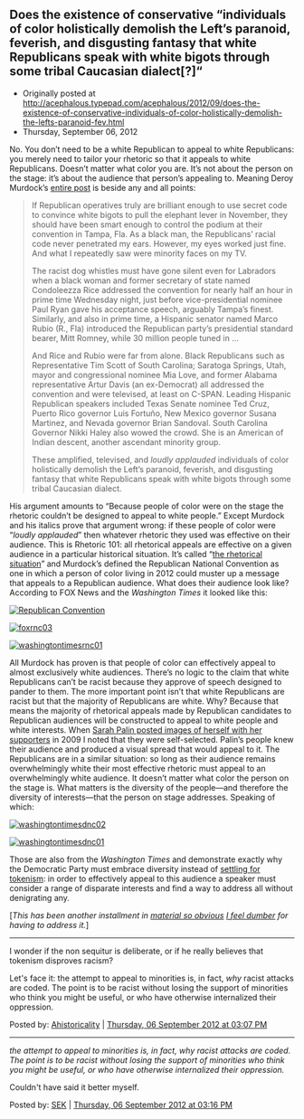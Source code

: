 ## Does the existence of conservative “individuals of color holistically demolish the Left’s paranoid, feverish, and disgusting fantasy that white Republicans speak with white bigots through some tribal Caucasian dialect[?]“

 * Originally posted at http://acephalous.typepad.com/acephalous/2012/09/does-the-existence-of-conservative-individuals-of-color-holistically-demolish-the-lefts-paranoid-fev.html
 * Thursday, September 06, 2012

No. You don’t need to be a white Republican to appeal to white Republicans: you merely need to tailor your rhetoric so that it appeals to white Republicans. Doesn’t matter what color you are. It’s not about the person on the stage: it’s about the audience that person’s appealing to. Meaning Deroy Murdock’s [entire post](http://www.nationalreview.com/corner/316052/rnc-speakers-undermined-racist-code-deroy-murdock) is beside any and all points:

> If Republican operatives truly  are brilliant enough to use secret code to convince white bigots to  pull the elephant lever in November, they should have been smart enough  to control the podium at their convention in Tampa, Fla. As a black man,  the Republicans’ racial code never penetrated my ears. However, my eyes  worked just fine. And what I repeatedly saw were minority faces on my  TV.
> 
> The racist dog whistles must have gone silent even for Labradors when a black woman and former secretary of state named Condoleezza Rice  addressed the convention for nearly half an hour in prime time Wednesday night, just before vice-presidential nominee Paul Ryan gave his  acceptance speech, arguably Tampa’s finest. Similarly, and also in prime time, a Hispanic senator named Marco Rubio (R., Fla) introduced the  Republican party’s presidential standard bearer, Mitt Romney, while 30 million people tuned in …
> 
> And Rice and Rubio were far from alone. Black Republicans such as  Representative Tim Scott of South Carolina; Saratoga Springs, Utah,  mayor and congressional nominee Mia Love, and former Alabama  representative Artur Davis (an ex-Democrat) all addressed the convention and were televised, at least on C-SPAN. Leading Hispanic Republican  speakers included Texas Senate nominee Ted Cruz, Puerto Rico governor  Luis Fortuño, New Mexico governor Susana Martinez, and Nevada governor  Brian Sandoval. South Carolina Governor Nikki Haley also wowed the  crowd. She is an American of Indian descent, another ascendant minority group.
> 
> These amplified, televised, and _loudly applauded_ individuals of color holistically demolish the Left’s paranoid, feverish, and disgusting fantasy that white Republicans speak with white bigots through some tribal Caucasian dialect.

His argument amounts to “Because people of color were on the stage the rhetoric couldn’t be designed to appeal to white people.” Except Murdock and his italics prove that argument wrong: if these people of color were “_loudly applauded_” then whatever rhetoric they used was effective on their audience. This is Rhetoric 101: all rhetorical appeals are effective on a given audience in a particular historical situation. It’s called “[the rhetorical situation](http://www.lawyersgunsmoneyblog.com/2011/01/what-is-violent-rhetoric)” and Murdock’s defined the Republican National Convention as one in which a person of color living in 2012 could muster up a message that appeals to a Republican audience. What does their audience look like?  According to FOX News and the _Washington Times_ it looked like this:

[![Republican Convention](../../images/acephalous/foxrnc02.jpg "Republican Convention")](http://www.lawyersgunsmoneyblog.com/wp-content/uploads/2012/09/washingtontimesrnc01.jpg)

[![foxrnc03](../../images/acephalous/foxrnc03.jpg "foxrnc03")](http://www.lawyersgunsmoneyblog.com/wp-content/uploads/2012/09/washingtontimesrnc01.jpg)

[![washingtontimesrnc01](../../images/acephalous/washingtontimesrnc01.jpg "washingtontimesrnc01")](http://www.lawyersgunsmoneyblog.com/wp-content/uploads/2012/09/washingtontimesrnc01.jpg)

All Murdock has proven is that people of color can effectively appeal to almost exclusively white audiences. There’s no logic to the claim that white Republicans can’t be racist because they approve of speech designed to pander to them. The more important point isn’t that white Republicans are racist but that the majority of Republicans are white.  Why? Because that means the majority of rhetorical appeals made by Republican candidates to Republican audiences will be constructed to appeal to white people and white interests. When [Sarah Palin posted images of herself with her supporters](http://www.lawyersgunsmoneyblog.com/2009/11/you-only-noticed-im-white-because-youre-a-racist) in 2009 I noted that they were self-selected. Palin’s people knew their audience and produced a visual spread that would appeal to it. The Republicans are in a similar situation: so long as their audience remains overwhelmingly white their most effective rhetoric must appeal to an overwhelmingly white audience. It doesn’t matter what color the person on the stage is. What matters is the diversity of the people—and therefore the diversity of interests—that the person on stage addresses. Speaking of which:

[![washingtontimesdnc02](../../images/acephalous/washingtontimesdnc02.jpg "washingtontimesdnc02")](http://www.lawyersgunsmoneyblog.com/wp-content/uploads/2012/09/washingtontimesdnc01.jpg)

[![washingtontimesdnc01](../../images/acephalous/washingtontimesdnc01.jpg "washingtontimesdnc01")](http://www.lawyersgunsmoneyblog.com/wp-content/uploads/2012/09/washingtontimesdnc01.jpg)

Those are also from the _Washington Times_ and demonstrate exactly why the Democratic Party must embrace diversity instead of [settling for tokenism](http://www.lawyersgunsmoneyblog.com/2010/04/the-tea-partys-love-affair-with-tokenism): in order to effectively appeal to this audience a speaker must consider a range of disparate interests and find a way to address all without denigrating any.

\[_This has been another installment in [material so obvious](http://www.lawyersgunsmoneyblog.com/2012/08/dear-the-media) [I feel dumber](http://www.lawyersgunsmoneyblog.com/2012/09/why-is-mentioning-food-stamps-or-chicago-a-racist-dog-whistle-because-conservatives-made-it-one) for having to address it._\]

* * *

I wonder if the non sequitur is deliberate, or if he really believes that tokenism disproves racism?

Let's face it: the attempt to appeal to minorities is, in fact, _why_ racist attacks are coded. The point is to be racist without losing the support of minorities who think you might be useful, or who have otherwise internalized their oppression.

Posted by: [Ahistoricality](http://ahistoricality.blogspot.com) | [Thursday, 06 September 2012 at 03:07 PM](http://acephalous.typepad.com/acephalous/2012/09/does-the-existence-of-conservative-individuals-of-color-holistically-demolish-the-lefts-paranoid-fev.html?cid=6a00d8341c2df453ef017c31b0cc1d970b#comment-6a00d8341c2df453ef017c31b0cc1d970b) 

* * *

_the attempt to appeal to minorities is, in fact, why racist attacks are coded. The point is to be racist without losing the support of minorities who think you might be useful, or who have otherwise internalized their oppression._

Couldn't have said it better myself.

Posted by: [SEK](http://acephalous.typepad.com/) | [Thursday, 06 September 2012 at 03:16 PM](http://acephalous.typepad.com/acephalous/2012/09/does-the-existence-of-conservative-individuals-of-color-holistically-demolish-the-lefts-paranoid-fev.html?cid=6a00d8341c2df453ef017c31b0d44e970b#comment-6a00d8341c2df453ef017c31b0d44e970b)


